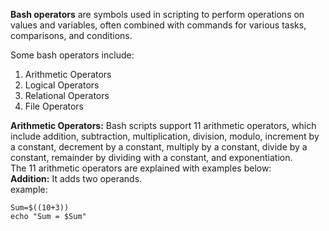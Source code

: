 **Bash operators** are symbols used in scripting to perform operations on values and variables, often combined with commands for various tasks, comparisons, and conditions.

Some bash operators include:
1. Arithmetic Operators
2. Logical Operators
3. Relational Operators
4. File Operators

**Arithmetic Operators:**
   Bash scripts support 11 arithmetic operators, which include addition, subtraction, multiplication, division, modulo, increment by a constant, decrement by a constant, multiply by a constant, divide by a constant, remainder by dividing with a constant, and exponentiation. <br>
   The 11 arithmetic operators are explained with examples below: <br>
   **Addition:** It adds two operands. <br>
   example:
   ```
   Sum=$((10+3))  
   echo "Sum = $Sum"
   ```

